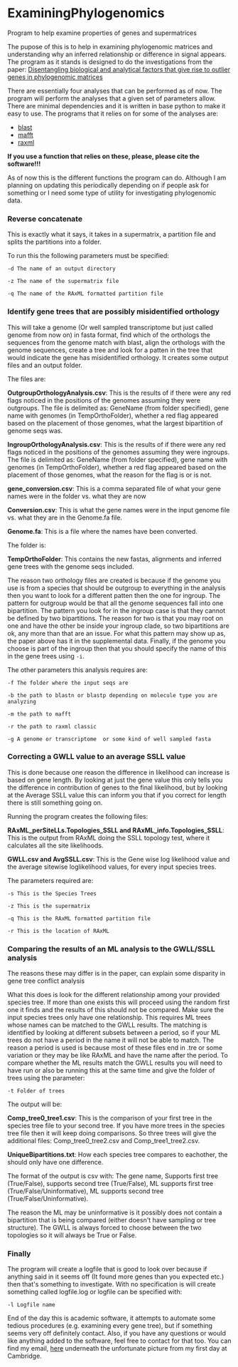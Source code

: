 # ExaminingPhylogenomics
Program to help examine properties of genes and supermatrices

The pupose of this is to help in examining phylogenomic matrices and understanding why an inferred relationship or difference in signal appears. The program as it stands is designed to do the investigations from the paper: [Disentangling biological and analytical factors that give rise to outlier genes in phylogenomic matrices](https://www.biorxiv.org/content/10.1101/2020.04.20.049999v1.abstract)

There are essentially four analyses that can be performed as of now. The program will perform the analyses that a given set of parameters allow. There are minimal dependencies and it is written in base python to make it easy to use. The programs that it relies on for some of the analyses are:

- [blast](https://blast.ncbi.nlm.nih.gov/Blast.cgi)
- [mafft](https://mafft.cbrc.jp/alignment/software/)
- [raxml](https://github.com/stamatak/standard-RAxML)

**If you use a function that relies on these, please, please cite the software!!!**

As of now this is the different functions the program can do. Although I am planning on updating this periodically depending on if people ask for something or I need some type of utility for investigating phylogenomic data.

### Reverse concatenate

This is exactly what it says, it takes in a supermatrix, a partition file and splits the partitions into a folder.

To run this the following parameters must be specified:

```-d The name of an output directory```

```-z The name of the supermatrix file```

```-q The name of the RAxML formatted partition file```

### Identify gene trees that are possibly misidentified orthology

This will take a genome (Or well sampled transcriptome but just called genome from now on) in fasta format, find which of the orthologs the sequences from the genome match with blast, align the orthologs with the genome sequences, create a tree and look for a patten in the tree that would indicate the gene has misidentified orthology. It creates some output files and an output folder.

The files are:

**OutgroupOrthologyAnalysis.csv**: This is the results of if there were any red flags noticed in the positions of the genomes assuming they were outgroups. The file is delimited as: GeneName (from folder specified), gene name with genomes (in TempOrthoFolder), whether a red flag appeared based on the placement of those genomes, what the largest bipartition of genome seqs was.

**IngroupOrthologyAnalysis.csv**: This is the results of if there were any red flags noticed in the positions of the genomes assuming they were ingroups. The file is delimited as: GeneName (from folder specified), gene name with genomes (in TempOrthoFolder), whether a red flag appeared based on the placement of those genomes, what the reason for the flag is or is not.

**gene_conversion.csv**: This is a comma separated file of what your gene names were in the folder vs. what they are now

**Conversion.csv**: This is what the gene names were in the input genome file vs. what they are in the Genome.fa file.

**Genome.fa**: This is a file where the names have been converted.

The folder is:

**TempOrthoFolder**: This contains the new fastas, alignments and inferred gene trees with the genome seqs included.

The reason two orthology files are created is because if the genome you use is from a species that should be outgroup to everything in the analysis then you want to look for a different patten then the one for ingroup. The pattern for outgroup would be that all the genome sequences fall into one bipartition. The pattern you look for in the ingroup case is that they cannot be defined by two bipartitions. The reason for two is that you may root on one and have the other be inside your ingroup clade, so two bipartitions are ok, any more than that are an issue. For what this pattern may show up as, the paper above has it in the supplemental data. Finally, if the genome you choose is part of the ingroup then that you should specify the name of this in the gene trees using ```-i```.

The other parameters this analysis requires are:

```-f The folder where the input seqs are```

```-b the path to blastn or blastp depending on molecule type you are analyzing```

```-m the path to mafft```

```-r the path to raxml classic```

```-g A genome or transcriptome  or some kind of well sampled fasta```


### Correcting a GWLL value to an average SSLL value

This is done because one reason the difference in likelihood can increase is based on gene length. By looking at just the gene value this only tells you the difference in contribution of genes to the final likelihood, but by looking at the Average SSLL value this can inform you that if you correct for length there is still something going on.

Running the program creates the following files:

**RAxML_perSiteLLs.Topologies_SSLL and RAxML_info.Topologies_SSLL**: This is the output from RAxML doing the SSLL topology test, where it calculates all the site likelihoods.

**GWLL.csv and AvgSSLL.csv**: This is the Gene wise log likelihood value and the average sitewise loglikelihood values, for every input species trees.

The parameters required are:

```-s This is the Species Trees```

```-z This is the supermatrix```

```-q This is the RAxML formatted partition file```

```-r This is the location of RAxML```


### Comparing the results of an ML analysis to the GWLL/SSLL analysis

The reasons these may differ is in the paper, can explain some disparity in gene tree conflict analysis

What this does is look for the different relationship among your provided species tree. If more than one exists this will proceed using the random first one it finds and the results of this should not be compared. Make sure the input species trees only have one relationship. This requires ML trees whose names can be matched to the GWLL results. The matching is identified by looking at different subsets between a period, so if your ML trees do not have a period in the name it will not be able to match. The reason a period is used is because most of these files end in .tre or some variation or they may be like RAxML and have the name after the period. To compare whether the ML results match the GWLL results you will need to have run or also be running this at the same time and give the folder of trees using the parameter:

```-t Folder of trees```

The output will be:

**Comp_tree0_tree1.csv**: This is the comparison of your first tree in the species tree file to your second tree. If you have more trees in the species tree file then it will keep doing comparisons. So three trees will give the additional files: Comp_tree0_tree2.csv and Comp_tree1_tree2.csv.

**UniqueBipartitions.txt**: How each species tree compares to eachother, the should only have one difference.

The format of the output is csv with: The gene name, Supports first tree (True/False), supports second tree (True/False), ML supports first tree (True/False/Uninformative), ML supports second tree (True/False/Uninformative).

The reason the ML may be uninformative is it possibly does not contain a bipartition that is being compared (either doesn't have sampling or tree structure). The GWLL is always forced to choose between the two topologies so it will always be True or False. 


### Finally

The program will create a logfile that is good to look over because if anything said in it seems off (It found more genes than you expected etc.) then that's something to investigate. With no specification is will create something called logfile.log or logfile can be specified with:

```-l Logfile name```

End of the day this is academic software, it attempts to automate some tedious procedures (e.g. examining every gene tree), but if something seems very off definitely contact. Also, if you have any questions or would like anything added to the software, feel free to contact for that too. You can find my email, [here](https://www.slcu.cam.ac.uk/people/walker-joseph) underneath the unfortunate picture from my first day at Cambridge.



